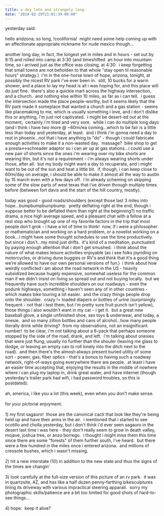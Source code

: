 ```yaml
---
title: a day late and strangely long.
date: "2014-02-19T21:01:39-08:00"
---
```


<p>yesterday said:<br/><br/>hello aridzona; so long, !coolifornia!  might need some help coming up with an affectionate appropriate nickname for nude mexico though...<br/><br/>another long day, in fact, the longest yet in miles and in hours - set out by 8:15 and rolled into camp at 3:30 (and timeshifted  an hour into mountain time, so i arrived just as the office was closing, at 4:30.  i keep forgetting that small towns are not beholden to that whole "stay open til reasonable hours" strategy.)  i'm in the one-horse town of hope, arizona, tonight, at possibly the nicest RV park i've ever been in.  still, 10 bucks for a warm shower, and a place to lay my head is all i was hoping for, and this place will do just fine.  there's also a quickie mart across the highway intersection, and a church.  and nothing else within 10 miles, as far as i can tell.  i guess the intersection made the place people-worthy, but it seems likely that the RV park made it someplace that wanted a church and a gas station - seems like placemaking to me, which is usually something i love, and i don't dislike this or anything, i'm just not captivated.  i might be desert-ed out at the moment;  certainly i'm tired and very sore.  while i can do multiple long days (and i think i have two more @ ~60mi/ea coming...which to be fair is a little less than today and yesterday, at least.  and i think i'm gonna need a day to rest in phoenix...not that i have anything to "do" - though i could fabricate enough activities to make it a non-wasted day.  massage?  bike shop to get a presta&lt;-&gt;schreader adaptor so i can air up at gas stations...i could use a new pair of shorts since the ones i'm wearing over my bike shorts are wearing thin, but it's not a requirement - i'm always wearing shorts under those, after all.  but my body might want a day to recuperate, and i might want to be out of the sun and heat a little bit.  if, though, i can keep close to 60mi/day on average, i should be able to make it almost all the way to austin by 15 march even with a few days off.  i'm already scheming on skipping some of the slow parts of west texas that i've driven through multiple times before (between fort davis and the start of the hill country, mostly).<br/><br/>today was good - good roads/shoulders (except those last 3 miles into hope...bumpbumpbumpbump.  pretty deflating right at the end, though i suppose better to be deflated there than right at the beginning?) no traffic drama, a nice high average speed, and a pleasant chat with a fellow at a rest stop who brought up one of my favorite factors in the trip that most people don't grok - i have a lot of time to think!  now, if i were a philosopher or mathematician and working on a hard problem, or a novelist working on a book...i might have some thought schedules to use the time productively.  but since i don't...my mind just drifts.  it's kind of a meditation, punctuated by paying enough attention that i don't get smushed.  i think about the nature of what makes leisure activities enjoyable (as i see folks joyriding on motorcycles, or driving dune buggies or RV's and think that it's a good thing we're allowed to have our own personal versions of fun.)  i think about how weirdly conflicted i am about the road network in the US - heavily subsidized because hugely expensive, somewhat useless for the common man if we didn't insist on living so spread out and not buying locally.  but we frequently have such incredible shoulders on our roadways - even the podunk highways, something i haven't seen any of in other countries - which makes bike touring a lot easier.  and the crazy things people drop onto the shoulder.  crazy != loaded diapers or bottles of urine (surprisingly frequent - not that i test them, but i'm pretty sure fruit punch isn't yellow), those things i also wouldn't want in my car - i get it.  but a great new baseball glove, a single unfinished shoe, sex toys &amp; underwear, and today, a onesie.  and so many zillion bottles and cans of alcohol...how many people literally drink while driving?  from my observations, not an insignificant number!  to be clear, i'm not talking about a 6-pack that perhaps someone stopped by the side of the road, drank, and left.  i'm talking about onesies that were just flung, usually no further than the shouler (leaving me glass to dodge, or leaving an empty can to roll lonely into the ditch next to the road).  and then there's the almost-always present buried utility of some sort - power, gas, fiber optics - that's a bonus to having such a roadway network, right-of-ways going everywhere there are people.  at least i have an easier time accepting that, enjoying the results in the middle of nowhere where i can plug my laptop in, drink great water, and have internet (though yesterday's trailer park had wifi, i had password troubles, so this is postdated).<br/><br/>ah, america, i like you a lot (this week), even when you don't make sense.<br/><br/>for your pictorial enjoyment:<br/><br/>1) my first sagauro!  those are the canonical cacti that look like they're being held up and have their arms in the air.  i mentioned that i started to see ocotillo and cholla yesterday, but i don't think i'd ever seen sagauro in the desert last time i was here - they don't really seem to grow in death valley, mojave, joshua tree, or anzo borrego.  i thought i might miss them this time since there are some "forests" of them further south, i've heard.  but there were a few hundred in the miles once i entered arizona.  and millions of creosote bushes, which i wasn't missing.<br/><br/>2) hit a new interstate (10) in addition to the new state and thus the signs of the times are changin'<br/><br/>3) look carefully at the full-size version of this picture of an rv park.  it was in quartzsite, AZ, and has like a half dozen penny-farthing bikesculptures lining its driveway with various impractical steering apparati.  sorry my photographic skills/patience are a bit too limited for good shots of hard-to-see things...<br/><br/>4) hope.  keep it alive?
